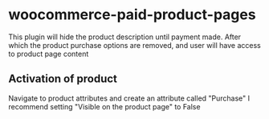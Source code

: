 # woocommerce-paid-product-pages
This plugin will hide the product description until payment made. 
After which the product purchase options are removed, and user will have access to product page content

## Activation of product
Navigate to product attributes and create an attribute called "Purchase"
I recommend setting "Visible on the product page" to False
